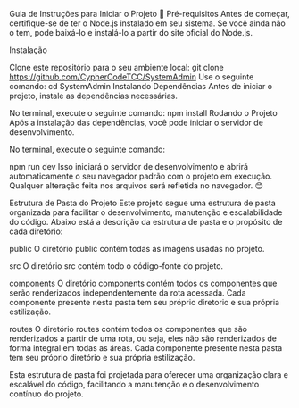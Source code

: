 Guia de Instruções para Iniciar o Projeto 🚀
Pré-requisitos
Antes de começar, certifique-se de ter o Node.js instalado em seu sistema. Se você ainda não o tem, pode baixá-lo e instalá-lo a partir do site oficial do Node.js.

Instalação

Clone este repositório para o seu ambiente local:
git clone https://github.com/CypherCodeTCC/SystemAdmin
Use o seguinte comando:
cd SystemAdmin
Instalando Dependências
Antes de iniciar o projeto, instale as dependências necessárias.

No terminal, execute o seguinte comando:
npm install
Rodando o Projeto
Após a instalação das dependências, você pode iniciar o servidor de desenvolvimento.

No terminal, execute o seguinte comando:

npm run dev
Isso iniciará o servidor de desenvolvimento e abrirá automaticamente o seu navegador padrão com o projeto em execução. Qualquer alteração feita nos arquivos será refletida no navegador. 😊

Estrutura de Pasta do Projeto
Este projeto segue uma estrutura de pasta organizada para facilitar o desenvolvimento, manutenção e escalabilidade do código. Abaixo está a descrição da estrutura de pasta e o propósito de cada diretório:

public
O diretório public contém todas as imagens usadas no projeto.

src
O diretório src contém todo o código-fonte do projeto.

components
O diretório components contém todos os componentes que serão renderizados independentemente da rota acessada. Cada componente presente nesta pasta tem seu próprio diretorio e sua própria estilização.

routes
O diretório routes contém todos os componentes que são renderizados a partir de uma rota, ou seja, eles não são renderizados de forma integral em todas as áreas. Cada componente presente nesta pasta tem seu próprio diretório e sua própria estilização.

Esta estrutura de pasta foi projetada para oferecer uma organização clara e escalável do código, facilitando a manutenção e o desenvolvimento contínuo do projeto.
